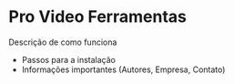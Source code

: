 # Pro Video Ferramentas

Descrição de como funciona

* Passos para a instalação
* Informações importantes (Autores, Empresa, Contato)

